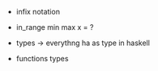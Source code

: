 - infix notation
- in_range min max x = ?


- types -> everythng ha as type in haskell
- functions types 